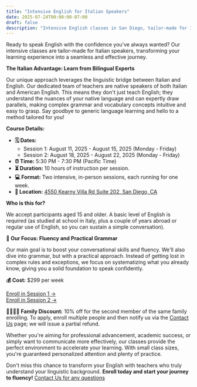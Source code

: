 ```yaml
---
title: "Intensive English for Italian Speakers"
date: 2025-07-24T00:00:00-07:00
draft: false
description: "Intensive English classes in San Diego, tailor-made for Italian speakers. Master English with bilingual experts who bridge the gap between Italian and English."
---
```


Ready to speak English with the confidence you've always wanted? Our intensive classes are tailor-made for Italian speakers, transforming your learning experience into a seamless and effective journey.

**The Italian Advantage: Learn from Bilingual Experts**

Our unique approach leverages the linguistic bridge between Italian and English. Our dedicated team of teachers are native speakers of both Italian and American English. This means they don't just teach English; they understand the nuances of your native language and can expertly draw parallels, making complex grammar and vocabulary concepts intuitive and easy to grasp. Say goodbye to generic language learning and hello to a method tailored for you!

**Course Details:**

*   **🗓️ Dates:**
    *   Session 1: August 11, 2025 - August 15, 2025 (Monday - Friday)
    *   Session 2: August 18, 2025 - August 22, 2025 (Monday - Friday)
*   **⏰ Time:** 5:30 PM - 7:30 PM (Pacific Time)
*   **⏳ Duration:** 10 hours of instruction per session.
*   **💻 Format:** Two intensive, in-person sessions, each running for one week.
*   **📍 Location:** [4550 Kearny Villa Rd Suite 202, San Diego, CA](/location)

**Who is this for?**

We accept participants aged 15 and older. A basic level of English is required (as studied at school in Italy, plus a couple of years abroad or regular use of English, so you can sustain a simple conversation).

**🎯 Our Focus: Fluency and Practical Grammar**

Our main goal is to boost your conversational skills and fluency. We'll also dive into grammar, but with a practical approach. Instead of getting lost in complex rules and exceptions, we focus on systematizing what you already know, giving you a solid foundation to speak confidently.

**💰 Cost:** $299 per week

<div class="tc">
<a href="https://link.waveapps.com/ghad3m-xsyr2e" class="btn raise">Enroll in Session 1 &rarr;</a>
<br>
<a href="https://link.waveapps.com/ka6p8a-hp5u2m" class="btn raise">Enroll in Session 2 &rarr;</a>
</div>

**👨‍👩‍👧‍👦 Family Discount:** 10% off for the second member of the same family enrolling. To apply, enroll multiple people and then notify us via the [Contact Us](/contact) page; we will issue a partial refund.

Whether you're aiming for professional advancement, academic success, or simply want to communicate more effectively, our classes provide the perfect environment to accelerate your learning. With small class sizes, you're guaranteed personalized attention and plenty of practice.

Don't miss this chance to transform your English with teachers who truly understand your linguistic background. **Enroll today and start your journey to fluency!**
[Contact Us for any questions](/contact)
